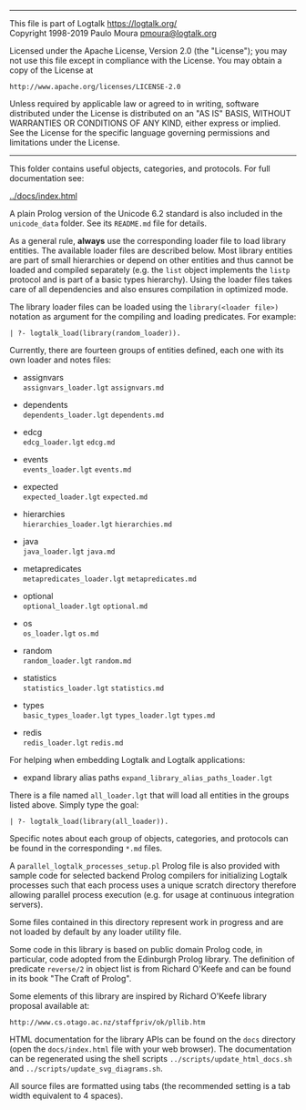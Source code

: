 ________________________________________________________________________

This file is part of Logtalk <https://logtalk.org/>  
Copyright 1998-2019 Paulo Moura <pmoura@logtalk.org>

Licensed under the Apache License, Version 2.0 (the "License");
you may not use this file except in compliance with the License.
You may obtain a copy of the License at

    http://www.apache.org/licenses/LICENSE-2.0

Unless required by applicable law or agreed to in writing, software
distributed under the License is distributed on an "AS IS" BASIS,
WITHOUT WARRANTIES OR CONDITIONS OF ANY KIND, either express or implied.
See the License for the specific language governing permissions and
limitations under the License.
________________________________________________________________________


This folder contains useful objects, categories, and protocols. For full
documentation see:

[../docs/index.html](https://logtalk.org/docs/index.html)

A plain Prolog version of the Unicode 6.2 standard is also included in the
`unicode_data` folder. See its `README.md` file for details.

As a general rule, **always** use the corresponding loader file to load
library entities. The available loader files are described below. Most
library entities are part of small hierarchies or depend on other entities
and thus cannot be loaded and compiled separately (e.g. the `list` object
implements the `listp` protocol and is part of a basic types hierarchy).
Using the loader files takes care of all dependencies and also ensures
compilation in optimized mode.

The library loader files can be loaded using the `library(<loader file>)`
notation as argument for the compiling and loading predicates. For example:

	| ?- logtalk_load(library(random_loader)).

Currently, there are fourteen groups of entities defined, each one with
its own loader and notes files:

* assignvars  
	`assignvars_loader.lgt`
	`assignvars.md`

* dependents  
	`dependents_loader.lgt`
	`dependents.md`

* edcg  
	`edcg_loader.lgt`
	`edcg.md`

* events  
	`events_loader.lgt`
	`events.md`

* expected  
	`expected_loader.lgt`
	`expected.md`

* hierarchies  
	`hierarchies_loader.lgt`
	`hierarchies.md`

* java  
	`java_loader.lgt`
	`java.md`

* metapredicates  
	`metapredicates_loader.lgt`
	`metapredicates.md`

* optional  
	`optional_loader.lgt`
	`optional.md`

* os  
	`os_loader.lgt`
	`os.md`

* random  
	`random_loader.lgt`
	`random.md`

* statistics  
	`statistics_loader.lgt`
	`statistics.md`

* types  
	`basic_types_loader.lgt`
	`types_loader.lgt`
	`types.md`

* redis  
	`redis_loader.lgt`
	`redis.md`

For helping when embedding Logtalk and Logtalk applications:

* expand library alias paths
	`expand_library_alias_paths_loader.lgt`

There is a file named `all_loader.lgt` that will load all entities in the 
groups listed above. Simply type the goal:

	| ?- logtalk_load(library(all_loader)).

Specific notes about each group of objects, categories, and protocols can be 
found in the corresponding `*.md` files.

A `parallel_logtalk_processes_setup.pl` Prolog file is also provided with
sample code for selected backend Prolog compilers for initializing Logtalk
processes such that each process uses a unique scratch directory therefore
allowing parallel process execution (e.g. for usage at continuous integration
servers).

Some files contained in this directory represent work in progress and  are
not loaded by default by any loader utility file.

Some code in this library is based on public domain Prolog code, in particular,
code adopted from the Edinburgh Prolog library. The definition  of predicate
`reverse/2` in object list is from Richard O'Keefe and can be found in its book
"The Craft of Prolog".

Some elements of this library are inspired by Richard O'Keefe library proposal
available at:

	http://www.cs.otago.ac.nz/staffpriv/ok/pllib.htm

HTML documentation for the library APIs can be found on the `docs`
directory (open the `docs/index.html` file with your web browser).
The documentation can be regenerated using the shell scripts
`../scripts/update_html_docs.sh` and `../scripts/update_svg_diagrams.sh`.

All source files are formatted using tabs (the recommended setting is a tab
width equivalent to 4 spaces).

